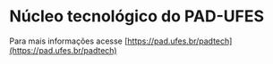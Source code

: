 # Núcleo tecnológico do PAD-UFES

Para mais informações acesse [https://pad.ufes.br/padtech](https://pad.ufes.br/padtech)
